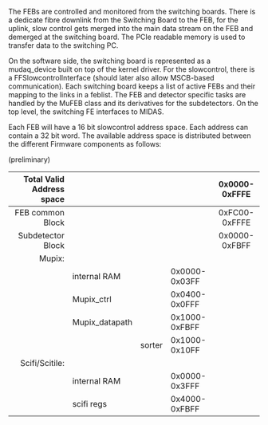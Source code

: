 The FEBs are controlled and monitored from the switching boards. There is a dedicate fibre downlink from the Switching Board to the FEB, for the uplink, slow control gets merged into the main data stream on the FEB and demerged at the switching board. The PCIe readable memory is used to transfer data to the switching PC.

On the software side, the switching board is represented as a mudaq_device built on top of the kernel driver. For the slowcontrol, there is a FFSlowcontrolInterface (should later also allow MSCB-based communication).
Each switching board keeps a list of active FEBs and their mapping to the links in a feblist. The FEB and detector specific tasks are handled by the MuFEB class and its derivatives for the subdetectors. On the top level, the switching FE interfaces to MIDAS.

Each FEB will have a 16 bit slowcontrol address space. Each address can contain a 32 bit word. The available address space is distributed between the different Firmware components as follows:

(preliminary)

Total Valid Address space| | | | 0x0000-0xFFFE  
---------:| :----- | :----- | :----- | :-----:
 FEB common Block | | | | 0xFC00-0xFFFE  
 Subdetector Block | | | | 0x0000-0xFBFF  
|  Mupix: | | |  
|  |internal RAM  | | 0x0000-0x03FF  
|  |Mupix_ctrl | |  0x0400-0x0FFF  
|  |Mupix_datapath  | | 0x1000-0xFBFF
|  | | sorter | 0x1000-0x10FF  
|  Scifi/Scitile: | | |   
|  |internal RAM | | 0x0000-0x3FFF  
|  |scifi regs | |  0x4000-0xFBFF